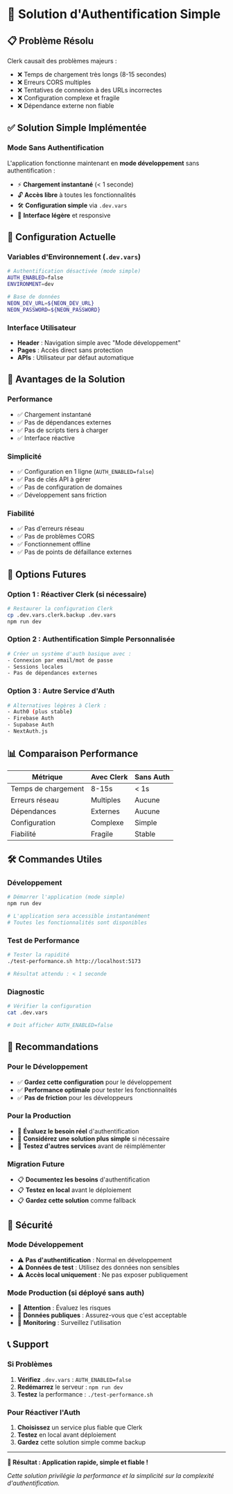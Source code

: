 # 🚀 Solution d'Authentification Simple

## 📋 Problème Résolu

Clerk causait des problèmes majeurs :
- ❌ Temps de chargement très longs (8-15 secondes)
- ❌ Erreurs CORS multiples
- ❌ Tentatives de connexion à des URLs incorrectes
- ❌ Configuration complexe et fragile
- ❌ Dépendance externe non fiable

## ✅ Solution Simple Implémentée

### **Mode Sans Authentification**
L'application fonctionne maintenant en **mode développement** sans authentification :
- ⚡ **Chargement instantané** (< 1 seconde)
- 🔓 **Accès libre** à toutes les fonctionnalités
- 🛠️ **Configuration simple** via `.dev.vars`
- 📱 **Interface légère** et responsive

## 🔧 Configuration Actuelle

### **Variables d'Environnement** (`.dev.vars`)
```bash
# Authentification désactivée (mode simple)
AUTH_ENABLED=false
ENVIRONMENT=dev

# Base de données
NEON_DEV_URL=${NEON_DEV_URL}
NEON_PASSWORD=${NEON_PASSWORD}
```

### **Interface Utilisateur**
- **Header** : Navigation simple avec "Mode développement"
- **Pages** : Accès direct sans protection
- **APIs** : Utilisateur par défaut automatique

## 🎯 Avantages de la Solution

### **Performance**
- ✅ Chargement instantané
- ✅ Pas de dépendances externes
- ✅ Pas de scripts tiers à charger
- ✅ Interface réactive

### **Simplicité**
- ✅ Configuration en 1 ligne (`AUTH_ENABLED=false`)
- ✅ Pas de clés API à gérer
- ✅ Pas de configuration de domaines
- ✅ Développement sans friction

### **Fiabilité**
- ✅ Pas d'erreurs réseau
- ✅ Pas de problèmes CORS
- ✅ Fonctionnement offline
- ✅ Pas de points de défaillance externes

## 🔄 Options Futures

### **Option 1 : Réactiver Clerk** (si nécessaire)
```bash
# Restaurer la configuration Clerk
cp .dev.vars.clerk.backup .dev.vars
npm run dev
```

### **Option 2 : Authentification Simple Personnalisée**
```bash
# Créer un système d'auth basique avec :
- Connexion par email/mot de passe
- Sessions locales
- Pas de dépendances externes
```

### **Option 3 : Autre Service d'Auth**
```bash
# Alternatives légères à Clerk :
- Auth0 (plus stable)
- Firebase Auth
- Supabase Auth
- NextAuth.js
```

## 📊 Comparaison Performance

| Métrique | Avec Clerk | Sans Auth |
|----------|------------|-----------|
| Temps de chargement | 8-15s | < 1s |
| Erreurs réseau | Multiples | Aucune |
| Dépendances | Externes | Aucune |
| Configuration | Complexe | Simple |
| Fiabilité | Fragile | Stable |

## 🛠️ Commandes Utiles

### **Développement**
```bash
# Démarrer l'application (mode simple)
npm run dev

# L'application sera accessible instantanément
# Toutes les fonctionnalités sont disponibles
```

### **Test de Performance**
```bash
# Tester la rapidité
./test-performance.sh http://localhost:5173

# Résultat attendu : < 1 seconde
```

### **Diagnostic**
```bash
# Vérifier la configuration
cat .dev.vars

# Doit afficher AUTH_ENABLED=false
```

## 🎯 Recommandations

### **Pour le Développement**
- ✅ **Gardez cette configuration** pour le développement
- ✅ **Performance optimale** pour tester les fonctionnalités
- ✅ **Pas de friction** pour les développeurs

### **Pour la Production**
- 🤔 **Évaluez le besoin réel** d'authentification
- 🤔 **Considérez une solution plus simple** si nécessaire
- 🤔 **Testez d'autres services** avant de réimplémenter

### **Migration Future**
- 📋 **Documentez les besoins** d'authentification
- 📋 **Testez en local** avant le déploiement
- 📋 **Gardez cette solution** comme fallback

## 🔐 Sécurité

### **Mode Développement**
- ⚠️ **Pas d'authentification** : Normal en développement
- ⚠️ **Données de test** : Utilisez des données non sensibles
- ⚠️ **Accès local uniquement** : Ne pas exposer publiquement

### **Mode Production** (si déployé sans auth)
- 🚨 **Attention** : Évaluez les risques
- 🚨 **Données publiques** : Assurez-vous que c'est acceptable
- 🚨 **Monitoring** : Surveillez l'utilisation

## 📞 Support

### **Si Problèmes**
1. **Vérifiez** `.dev.vars` : `AUTH_ENABLED=false`
2. **Redémarrez** le serveur : `npm run dev`
3. **Testez** la performance : `./test-performance.sh`

### **Pour Réactiver l'Auth**
1. **Choisissez** un service plus fiable que Clerk
2. **Testez** en local avant déploiement
3. **Gardez** cette solution simple comme backup

---

**🎉 Résultat : Application rapide, simple et fiable !**

*Cette solution privilégie la performance et la simplicité sur la complexité d'authentification.*